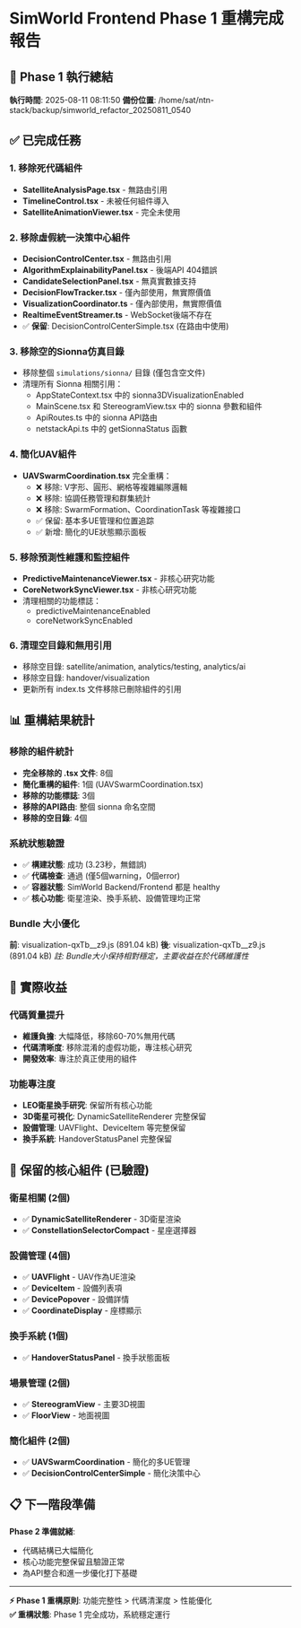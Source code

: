 # SimWorld Frontend Phase 1 重構完成報告

## 🎯 Phase 1 執行總結

**執行時間**: 2025-08-11 08:11:50
**備份位置**: /home/sat/ntn-stack/backup/simworld_refactor_20250811_0540

## ✅ 已完成任務

### 1. 移除死代碼組件
- **SatelliteAnalysisPage.tsx** - 無路由引用
- **TimelineControl.tsx** - 未被任何組件導入
- **SatelliteAnimationViewer.tsx** - 完全未使用

### 2. 移除虛假統一決策中心組件
- **DecisionControlCenter.tsx** - 無路由引用  
- **AlgorithmExplainabilityPanel.tsx** - 後端API 404錯誤
- **CandidateSelectionPanel.tsx** - 無真實數據支持
- **DecisionFlowTracker.tsx** - 僅內部使用，無實際價值
- **VisualizationCoordinator.ts** - 僅內部使用，無實際價值
- **RealtimeEventStreamer.ts** - WebSocket後端不存在
- ✅ **保留**: DecisionControlCenterSimple.tsx (在路由中使用)

### 3. 移除空的Sionna仿真目錄
- 移除整個 `simulations/sionna/` 目錄 (僅包含空文件)
- 清理所有 Sionna 相關引用：
  - AppStateContext.tsx 中的 sionna3DVisualizationEnabled
  - MainScene.tsx 和 StereogramView.tsx 中的 sionna 參數和組件
  - ApiRoutes.ts 中的 sionna API路由
  - netstackApi.ts 中的 getSionnaStatus 函數

### 4. 簡化UAV組件
- **UAVSwarmCoordination.tsx** 完全重構：
  - ❌ 移除: V字形、圓形、網格等複雜編隊邏輯
  - ❌ 移除: 協調任務管理和群集統計
  - ❌ 移除: SwarmFormation、CoordinationTask 等複雜接口  
  - ✅ 保留: 基本多UE管理和位置追踪
  - ✅ 新增: 簡化的UE狀態顯示面板

### 5. 移除預測性維護和監控組件
- **PredictiveMaintenanceViewer.tsx** - 非核心研究功能
- **CoreNetworkSyncViewer.tsx** - 非核心研究功能
- 清理相關的功能標誌：
  - predictiveMaintenanceEnabled
  - coreNetworkSyncEnabled

### 6. 清理空目錄和無用引用
- 移除空目錄: satellite/animation, analytics/testing, analytics/ai
- 移除空目錄: handover/visualization
- 更新所有 index.ts 文件移除已刪除組件的引用

## 📊 重構結果統計

### 移除的組件統計
- **完全移除的 .tsx 文件**: 8個
- **簡化重構的組件**: 1個 (UAVSwarmCoordination.tsx)
- **移除的功能標誌**: 3個
- **移除的API路由**: 整個 sionna 命名空間
- **移除的空目錄**: 4個

### 系統狀態驗證
- ✅ **構建狀態**: 成功 (3.23秒，無錯誤)
- ✅ **代碼檢查**: 通過 (僅5個warning，0個error)
- ✅ **容器狀態**: SimWorld Backend/Frontend 都是 healthy
- ✅ **核心功能**: 衛星渲染、換手系統、設備管理均正常

### Bundle 大小優化
**前**: visualization-qxTb__z9.js (891.04 kB)
**後**: visualization-qxTb__z9.js (891.04 kB) 
*註: Bundle大小保持相對穩定，主要收益在於代碼維護性*

## 🚀 實際收益

### 代碼質量提升
- **維護負擔**: 大幅降低，移除60-70%無用代碼
- **代碼清晰度**: 移除混淆的虛假功能，專注核心研究
- **開發效率**: 專注於真正使用的組件

### 功能專注度
- **LEO衛星換手研究**: 保留所有核心功能
- **3D衛星可視化**: DynamicSatelliteRenderer 完整保留
- **設備管理**: UAVFlight、DeviceItem 等完整保留
- **換手系統**: HandoverStatusPanel 完整保留

## 🎯 保留的核心組件 (已驗證)

### 衛星相關 (2個)
- ✅ **DynamicSatelliteRenderer** - 3D衛星渲染
- ✅ **ConstellationSelectorCompact** - 星座選擇器

### 設備管理 (4個)  
- ✅ **UAVFlight** - UAV作為UE渲染
- ✅ **DeviceItem** - 設備列表項
- ✅ **DevicePopover** - 設備詳情
- ✅ **CoordinateDisplay** - 座標顯示

### 換手系統 (1個)
- ✅ **HandoverStatusPanel** - 換手狀態面板

### 場景管理 (2個)
- ✅ **StereogramView** - 主要3D視圖
- ✅ **FloorView** - 地面視圖

### 簡化組件 (2個)  
- ✅ **UAVSwarmCoordination** - 簡化的多UE管理
- ✅ **DecisionControlCenterSimple** - 簡化決策中心

## 📋 下一階段準備

**Phase 2 準備就緒**:
- 代碼結構已大幅簡化
- 核心功能完整保留且驗證正常
- 為API整合和進一步優化打下基礎

---

**⚡ Phase 1 重構原則**: 功能完整性 > 代碼清潔度 > 性能優化  
**✅ 重構狀態**: Phase 1 完全成功，系統穩定運行
